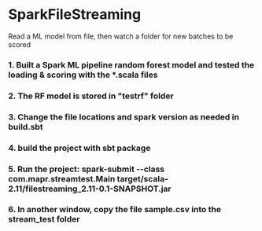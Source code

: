 # SparkFileStreaming
Read a ML model from file, then watch a folder for new batches to be scored

### 1. Built a Spark ML pipeline random forest model and tested the loading & scoring with the *.scala files
### 2. The RF model is stored in "testrf" folder
### 3. Change the file locations and spark version as needed in build.sbt
### 4. build the project with sbt package
### 5. Run the project: spark-submit --class com.mapr.streamtest.Main target/scala-2.11/filestreaming_2.11-0.1-SNAPSHOT.jar
### 6. In another window, copy the file sample.csv into the stream_test folder
